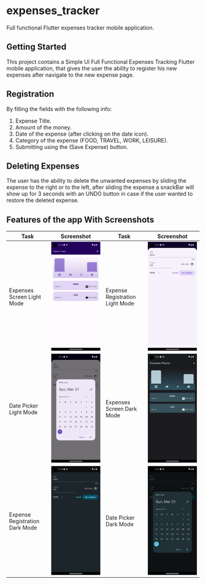 # expenses_tracker

Full functional Flutter expenses tracker mobile application.

## Getting Started

This project contains a Simple UI Full Functional Expenses Tracking Flutter mobile application, that gives the user the ability to register his new expenses after navigate to the new expense page.

## Registration

By filling the fields with the following info:

1. Expense Title.
2. Amount of the money.
3. Date of the expense (after clicking on the date icon).
4. Category of the expense (FOOD, TRAVEL, WORK, LEISURE).
5. Submitting using the (Save Expense) button.

## Deleting Expenses

The user has the ability to delete the unwanted expenses by sliding the expense to the right or to the left,
after sliding the expense a snackBar will show up for 3 seconds with an UNDO button in case if the user wanted to restore the deleted expense.

## Features of the app With Screenshots

| Task                           | Screenshot                                           | Task                            | Screenshot                                           |
| ------------------------------ | ---------------------------------------------------- | ------------------------------- | ---------------------------------------------------- |
| Expenses Screen Light Mode     | ![Splash Screen](assets/screenshots/1.png)           | Expense Registration Light Mode | ![Login Screen](assets/screenshots/2.png)            |
| Date Picker Light Mode         | ![Complete Profile Screen](assets/screenshots/3.png) | Expenses Screen Dark Mode       | ![OTP Verification Screen](assets/screenshots/4.png) |
| Expense Registration Dark Mode | ![Home Screen](assets/screenshots/5.png)             | Date Picker Dark Mode           | ![Categories Screen](assets/screenshots/6.png)       |
